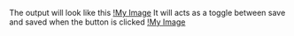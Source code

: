 The output will look like this
[!My Image](imgs/save.png) 
It will acts as a toggle between save and saved when the button is clicked
[!My Image](imgs/saved.png)
